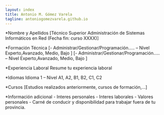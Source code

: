 ```yaml
---
layout: index
title: Antonio M. Gómez Varela
tagline: antoniogomezvarela.github.io
---
```


*Nombre y Apellidos
[Técnico Superior Administración de Sistemas Informáticos en Red (Fecha fin: curso XXXX)]

*Formación Técnica
[- Administrar/Gestionar/Programación..... – Nivel Experto,Avanzado, Medio, Bajo ]
[- Administrar/Gestionar/Programación..... – Nivel Experto,Avanzado, Medio, Bajo ]

*Experiencia Laboral
Resume tu experiencia laboral

*Idiomas
Idioma 1 – Nivel A1, A2, B1, B2, C1, C2

*Cursos
[Estudios realizados anteriormente, cursos de formación,...]

*Información adicional
	- Interes personales
	- Interes laborales
	- Valores personales
	- Carné de conducir y disponibilidad para trabajar fuera de tu provincia.
